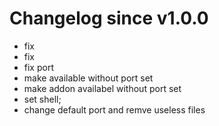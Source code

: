 # Changelog since v1.0.0
- fix 
- fix 
- fix port 
- make available without port set 
- make addon availabel without port set 
- set shell; 
- change default port and remve useless files 
